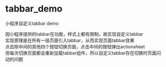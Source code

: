 # tabbar_demo
小程序自定义tabbar demo

因小程序提供的tabbar在功能，样式上都有限制，故实现自定义tabbar<br/>
实现原理是在所有一级页面引入tabbar，从而实现页面tabbar效果<br/>
点击除中间的其他四个按钮切换页面，点击中间的按钮弹出actionsheet<br/>
但每次切换页面都会重新加载tabbar组件，所以自定义tabbar存在切换时页面闪动的问题<br/>
